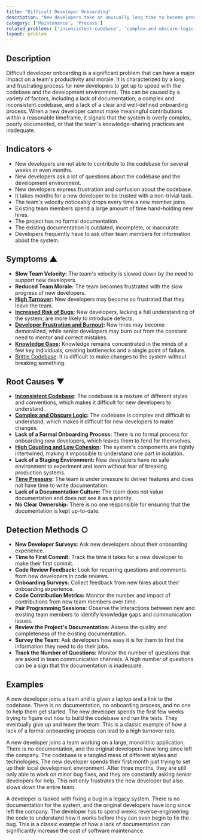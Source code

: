 ```yaml
---
title: "Difficult Developer Onboarding"
description: "New developers take an unusually long time to become productive due to the complexity and inconsistency of the codebase."
category: ['Maintenance', 'Process']
related_problems: ['inconsistent-codebase', 'complex-and-obscure-logic', 'unusually-long-onboarding-time', 'knowledge-gaps', 'brittle-codebase']
layout: problem
---
```


## Description
Difficult developer onboarding is a significant problem that can have a major impact on a team's productivity and morale. It is characterized by a long and frustrating process for new developers to get up to speed with the codebase and the development environment. This can be caused by a variety of factors, including a lack of documentation, a complex and inconsistent codebase, and a lack of a clear and well-defined onboarding process. When a new developer cannot make meaningful contributions within a reasonable timeframe, it signals that the system is overly complex, poorly documented, or that the team's knowledge-sharing practices are inadequate.

## Indicators ⟡
- New developers are not able to contribute to the codebase for several weeks or even months.
- New developers ask a lot of questions about the codebase and the development environment.
- New developers express frustration and confusion about the codebase.
- It takes months for a new developer to be trusted with a non-trivial task.
- The team's velocity noticeably drops every time a new member joins.
- Existing team members spend a large amount of time hand-holding new hires.
- The project has no formal documentation.
- The existing documentation is outdated, incomplete, or inaccurate.
- Developers frequently have to ask other team members for information about the system.

## Symptoms ▲
- **Slow Team Velocity:** The team's velocity is slowed down by the need to support new developers.
- **Reduced Team Morale:** The team becomes frustrated with the slow progress of new developers.
- **[High Turnover](high-turnover.md):** New developers may become so frustrated that they leave the team.
- **[Increased Risk of Bugs](increased-risk-of-bugs.md):** New developers, lacking a full understanding of the system, are more likely to introduce defects.
- **[Developer Frustration and Burnout](developer-frustration-and-burnout.md):** New hires may become demoralized, while senior developers may burn out from the constant need to mentor and correct mistakes.
- **[Knowledge Gaps](knowledge-gaps.md):** Knowledge remains concentrated in the minds of a few key individuals, creating bottlenecks and a single point of failure.
- [Brittle Codebase](brittle-codebase.md): It is difficult to make changes to the system without breaking something.

## Root Causes ▼
- **[Inconsistent Codebase](inconsistent-codebase.md):** The codebase is a mixture of different styles and conventions, which makes it difficult for new developers to understand.
- **[Complex and Obscure Logic](complex-and-obscure-logic.md):** The codebase is complex and difficult to understand, which makes it difficult for new developers to make changes.
- **Lack of a Formal Onboarding Process:** There is no formal process for onboarding new developers, which leaves them to fend for themselves.
- **[High Coupling and Low Cohesion](high-coupling-low-cohesion.md):** The system's components are tightly intertwined, making it impossible to understand one part in isolation.
- **Lack of a Staging Environment:** New developers have no safe environment to experiment and learn without fear of breaking production systems.
- **[Time Pressure](time-pressure.md):** The team is under pressure to deliver features and does not have time to write documentation.
- **Lack of a Documentation Culture:** The team does not value documentation and does not see it as a priority.
- **No Clear Ownership:** There is no one responsible for ensuring that the documentation is kept up-to-date.

## Detection Methods ○
- **New Developer Surveys:** Ask new developers about their onboarding experience.
- **Time to First Commit:** Track the time it takes for a new developer to make their first commit.
- **Code Review Feedback:** Look for recurring questions and comments from new developers in code reviews.
- **Onboarding Surveys:** Collect feedback from new hires about their onboarding experience.
- **Code Contribution Metrics:** Monitor the number and impact of contributions from new team members over time.
- **Pair Programming Sessions:** Observe the interactions between new and existing team members to identify knowledge gaps and communication issues.
- **Review the Project's Documentation:** Assess the quality and completeness of the existing documentation.
- **Survey the Team:** Ask developers how easy it is for them to find the information they need to do their jobs.
- **Track the Number of Questions:** Monitor the number of questions that are asked in team communication channels. A high number of questions can be a sign that the documentation is inadequate.

## Examples
A new developer joins a team and is given a laptop and a link to the codebase. There is no documentation, no onboarding process, and no one to help them get started. The new developer spends the first few weeks trying to figure out how to build the codebase and run the tests. They eventually give up and leave the team. This is a classic example of how a lack of a formal onboarding process can lead to a high turnover rate.

A new developer joins a team working on a large, monolithic application. There is no documentation, and the original developers have long since left the company. The codebase is a tangled mess of different styles and technologies. The new developer spends their first month just trying to set up their local development environment. After three months, they are still only able to work on minor bug fixes, and they are constantly asking senior developers for help. This not only frustrates the new developer but also slows down the entire team.

A developer is tasked with fixing a bug in a legacy system. There is no documentation for the system, and the original developers have long since left the company. The developer has to spend weeks reverse-engineering the code to understand how it works before they can even begin to fix the bug. This is a classic example of how a lack of documentation can significantly increase the cost of software maintenance.
